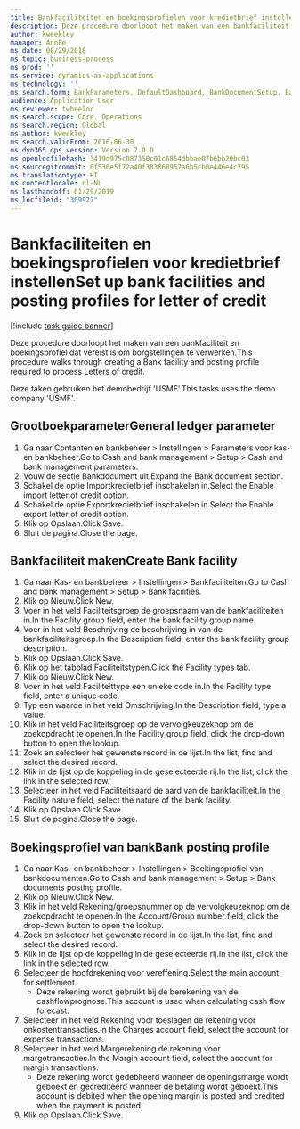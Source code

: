 ```yaml
---
title: Bankfaciliteiten en boekingsprofielen voor kredietbrief instellen
description: Deze procedure doorloopt het maken van een bankfaciliteit en boekingsprofiel dat vereist is om borgstellingen te verwerken.
author: kweekley
manager: AnnBe
ms.date: 08/29/2018
ms.topic: business-process
ms.prod: ''
ms.service: dynamics-ax-applications
ms.technology: ''
ms.search.form: BankParameters, DefaultDashboard, BankDocumentSetup, BankDocumentPosting
audience: Application User
ms.reviewer: twheeloc
ms.search.scope: Core, Operations
ms.search.region: Global
ms.author: kweekley
ms.search.validFrom: 2016-06-30
ms.dyn365.ops.version: Version 7.0.0
ms.openlocfilehash: 3419d975c087350c01c6854dbbae07b6bb20bc03
ms.sourcegitcommit: 0f530e5f72a40f383868957a6b5cb0e446e4c795
ms.translationtype: HT
ms.contentlocale: nl-NL
ms.lasthandoff: 01/29/2019
ms.locfileid: "309927"
---
```

# <a name="set-up-bank-facilities-and-posting-profiles-for-letter-of-credit"></a><span data-ttu-id="2b9ef-103">Bankfaciliteiten en boekingsprofielen voor kredietbrief instellen</span><span class="sxs-lookup"><span data-stu-id="2b9ef-103">Set up bank facilities and posting profiles for letter of credit</span></span>

[!include [task guide banner](../../includes/task-guide-banner.md)]

<span data-ttu-id="2b9ef-104">Deze procedure doorloopt het maken van een bankfaciliteit en boekingsprofiel dat vereist is om borgstellingen te verwerken.</span><span class="sxs-lookup"><span data-stu-id="2b9ef-104">This procedure walks through creating a Bank facility and posting profile required to process Letters of credit.</span></span> 

<span data-ttu-id="2b9ef-105">Deze taken gebruiken het demobedrijf 'USMF'.</span><span class="sxs-lookup"><span data-stu-id="2b9ef-105">This tasks uses the demo company 'USMF'.</span></span>






## <a name="general-ledger-parameter"></a><span data-ttu-id="2b9ef-106">Grootboekparameter</span><span class="sxs-lookup"><span data-stu-id="2b9ef-106">General ledger parameter</span></span>
1. <span data-ttu-id="2b9ef-107">Ga naar Contanten en bankbeheer > Instellingen > Parameters voor kas- en bankbeheer.</span><span class="sxs-lookup"><span data-stu-id="2b9ef-107">Go to Cash and bank management > Setup > Cash and bank management parameters.</span></span>
2. <span data-ttu-id="2b9ef-108">Vouw de sectie Bankdocument uit.</span><span class="sxs-lookup"><span data-stu-id="2b9ef-108">Expand the Bank document section.</span></span>
3. <span data-ttu-id="2b9ef-109">Schakel de optie Importkredietbrief inschakelen in.</span><span class="sxs-lookup"><span data-stu-id="2b9ef-109">Select the Enable import letter of credit option.</span></span>
4. <span data-ttu-id="2b9ef-110">Schakel de optie Exportkredietbrief inschakelen in.</span><span class="sxs-lookup"><span data-stu-id="2b9ef-110">Select the Enable export letter of credit option.</span></span>
5. <span data-ttu-id="2b9ef-111">Klik op Opslaan.</span><span class="sxs-lookup"><span data-stu-id="2b9ef-111">Click Save.</span></span>
6. <span data-ttu-id="2b9ef-112">Sluit de pagina.</span><span class="sxs-lookup"><span data-stu-id="2b9ef-112">Close the page.</span></span>

## <a name="create-bank-facility"></a><span data-ttu-id="2b9ef-113">Bankfaciliteit maken</span><span class="sxs-lookup"><span data-stu-id="2b9ef-113">Create Bank facility</span></span>
1. <span data-ttu-id="2b9ef-114">Ga naar Kas- en bankbeheer > Instellingen > Bankfaciliteiten.</span><span class="sxs-lookup"><span data-stu-id="2b9ef-114">Go to Cash and bank management > Setup > Bank facilities.</span></span>
2. <span data-ttu-id="2b9ef-115">Klik op Nieuw.</span><span class="sxs-lookup"><span data-stu-id="2b9ef-115">Click New.</span></span>
3. <span data-ttu-id="2b9ef-116">Voer in het veld Faciliteitsgroep de groepsnaam van de bankfaciliteiten in.</span><span class="sxs-lookup"><span data-stu-id="2b9ef-116">In the Facility group field, enter the bank facility group name.</span></span>
4. <span data-ttu-id="2b9ef-117">Voer in het veld Beschrijving de beschrijving in van de bankfaciliteitsgroep.</span><span class="sxs-lookup"><span data-stu-id="2b9ef-117">In the Description field, enter the bank facility group description.</span></span>
5. <span data-ttu-id="2b9ef-118">Klik op Opslaan.</span><span class="sxs-lookup"><span data-stu-id="2b9ef-118">Click Save.</span></span>
6. <span data-ttu-id="2b9ef-119">Klik op het tabblad Faciliteitstypen.</span><span class="sxs-lookup"><span data-stu-id="2b9ef-119">Click the Facility types tab.</span></span>
7. <span data-ttu-id="2b9ef-120">Klik op Nieuw.</span><span class="sxs-lookup"><span data-stu-id="2b9ef-120">Click New.</span></span>
8. <span data-ttu-id="2b9ef-121">Voer in het veld Faciliteittype een unieke code in.</span><span class="sxs-lookup"><span data-stu-id="2b9ef-121">In the Facility type field, enter a unique code.</span></span>
9. <span data-ttu-id="2b9ef-122">Typ een waarde in het veld Omschrijving.</span><span class="sxs-lookup"><span data-stu-id="2b9ef-122">In the Description field, type a value.</span></span>
10. <span data-ttu-id="2b9ef-123">Klik in het veld Faciliteitsgroep op de vervolgkeuzeknop om de zoekopdracht te openen.</span><span class="sxs-lookup"><span data-stu-id="2b9ef-123">In the Facility group field, click the drop-down button to open the lookup.</span></span>
11. <span data-ttu-id="2b9ef-124">Zoek en selecteer het gewenste record in de lijst.</span><span class="sxs-lookup"><span data-stu-id="2b9ef-124">In the list, find and select the desired record.</span></span>
12. <span data-ttu-id="2b9ef-125">Klik in de lijst op de koppeling in de geselecteerde rij.</span><span class="sxs-lookup"><span data-stu-id="2b9ef-125">In the list, click the link in the selected row.</span></span>
13. <span data-ttu-id="2b9ef-126">Selecteer in het veld Faciliteitsaard de aard van de bankfaciliteit.</span><span class="sxs-lookup"><span data-stu-id="2b9ef-126">In the Facility nature field, select the nature of the bank facility.</span></span>
14. <span data-ttu-id="2b9ef-127">Klik op Opslaan.</span><span class="sxs-lookup"><span data-stu-id="2b9ef-127">Click Save.</span></span>
15. <span data-ttu-id="2b9ef-128">Sluit de pagina.</span><span class="sxs-lookup"><span data-stu-id="2b9ef-128">Close the page.</span></span>

## <a name="bank-posting-profile"></a><span data-ttu-id="2b9ef-129">Boekingsprofiel van bank</span><span class="sxs-lookup"><span data-stu-id="2b9ef-129">Bank posting profile</span></span>
1. <span data-ttu-id="2b9ef-130">Ga naar Kas- en bankbeheer > Instellingen > Boekingsprofiel van bankdocumenten.</span><span class="sxs-lookup"><span data-stu-id="2b9ef-130">Go to Cash and bank management > Setup > Bank documents posting profile.</span></span>
2. <span data-ttu-id="2b9ef-131">Klik op Nieuw.</span><span class="sxs-lookup"><span data-stu-id="2b9ef-131">Click New.</span></span>
3. <span data-ttu-id="2b9ef-132">Klik in het veld Rekening/groepsnummer op de vervolgkeuzeknop om de zoekopdracht te openen.</span><span class="sxs-lookup"><span data-stu-id="2b9ef-132">In the Account/Group number field, click the drop-down button to open the lookup.</span></span>
4. <span data-ttu-id="2b9ef-133">Zoek en selecteer het gewenste record in de lijst.</span><span class="sxs-lookup"><span data-stu-id="2b9ef-133">In the list, find and select the desired record.</span></span>
5. <span data-ttu-id="2b9ef-134">Klik in de lijst op de koppeling in de geselecteerde rij.</span><span class="sxs-lookup"><span data-stu-id="2b9ef-134">In the list, click the link in the selected row.</span></span>
6. <span data-ttu-id="2b9ef-135">Selecteer de hoofdrekening voor vereffening.</span><span class="sxs-lookup"><span data-stu-id="2b9ef-135">Select the main account for settlement.</span></span>
    * <span data-ttu-id="2b9ef-136">Deze rekening wordt gebruikt bij de berekening van de cashflowprognose.</span><span class="sxs-lookup"><span data-stu-id="2b9ef-136">This account is used when calculating cash flow forecast.</span></span>  
7. <span data-ttu-id="2b9ef-137">Selecteer in het veld Rekening voor toeslagen de rekening voor onkostentransacties.</span><span class="sxs-lookup"><span data-stu-id="2b9ef-137">In the Charges account field, select the account for expense transactions.</span></span>
8. <span data-ttu-id="2b9ef-138">Selecteer in het veld Margerekening de rekening voor margetransacties.</span><span class="sxs-lookup"><span data-stu-id="2b9ef-138">In the Margin account field, select the account for margin transactions.</span></span>
    * <span data-ttu-id="2b9ef-139">Deze rekening wordt gedebiteerd wanneer de openingsmarge wordt geboekt en gecrediteerd wanneer de betaling wordt geboekt.</span><span class="sxs-lookup"><span data-stu-id="2b9ef-139">This account is debited when the opening margin is posted and credited when the payment is posted.</span></span>  
9. <span data-ttu-id="2b9ef-140">Klik op Opslaan.</span><span class="sxs-lookup"><span data-stu-id="2b9ef-140">Click Save.</span></span>

